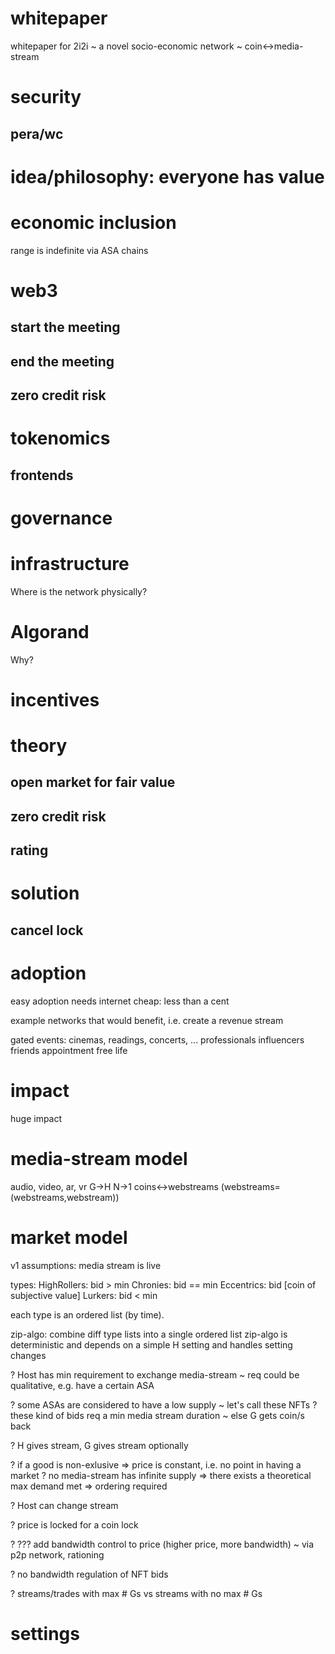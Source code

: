 # whitepaper
whitepaper for 2i2i ~ a novel socio-economic network ~ coin&lt;->media-stream

# security

## pera/wc

# idea/philosophy: everyone has value

# economic inclusion

range is indefinite via ASA chains

# web3

## start the meeting
## end the meeting

## zero credit risk

# tokenomics

## frontends

# governance

# infrastructure

Where is the network physically?

# Algorand

Why?

# incentives

# theory

## open market for fair value
## zero credit risk

## rating

# solution

## cancel lock

# adoption

easy adoption
needs internet
cheap: less than a cent

example networks that would benefit, i.e. create a revenue stream

gated events: cinemas, readings, concerts, ...
professionals
influencers
friends
appointment free life

# impact

huge impact

# media-stream model

audio, video, ar, vr
G->H
N->1
coins<->webstreams (webstreams=(webstreams,webstream))

# market model

v1 assumptions:
media stream is live

types:
HighRollers: bid > min
Chronies: bid == min
Eccentrics: bid [coin of subjective value]
Lurkers: bid < min

each type is an ordered list (by time).

zip-algo: combine diff type lists into a single ordered list
zip-algo is deterministic and depends on a simple H setting and handles setting changes

? Host has min requirement to exchange media-stream ~ req could be qualitative, e.g. have a certain ASA

? some ASAs are considered to have a low supply ~ let's call these NFTs
? these kind of bids req a min media stream duration ~ else G gets coin/s back

? H gives stream, G gives stream optionally

? if a good is non-exlusive => price is constant, i.e. no point in having a market
? no media-stream has infinite supply => there exists a theoretical max demand met => ordering required

? Host can change stream

? price is locked for a coin lock

? ??? add bandwidth control to price (higher price, more bandwidth) ~ via p2p network, rationing

? no bandwidth regulation of NFT bids

? streams/trades with max # Gs vs streams with no max # Gs

# settings
